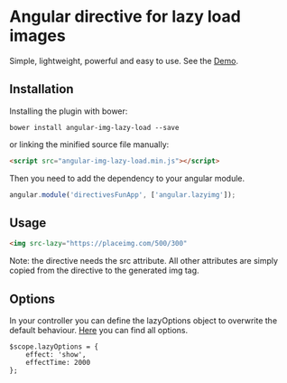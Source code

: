 # Angular directive for lazy load images

Simple, lightweight, powerful and easy to use. See the <a href="http://jsbin.com/wefidu">Demo</a>.

## Installation
Installing the plugin with bower:
```
bower install angular-img-lazy-load --save
```
or linking the minified source file manually:
```html
<script src="angular-img-lazy-load.min.js"></script>
```

Then you need to add the dependency to your angular module.
```js
angular.module('directivesFunApp', ['angular.lazyimg']);
```

## Usage
```html
<img src-lazy="https://placeimg.com/500/300"
```
Note: the directive needs the src attribute. All other attributes are simply copied from the directive to the generated img tag.

## Options
In your controller you can define the lazyOptions object to overwrite the default behaviour. [Here](http://jquery.eisbehr.de/lazy/index.php?c=full) you can find all options.
```
$scope.lazyOptions = {
    effect: 'show',
    effectTime: 2000
};
```

